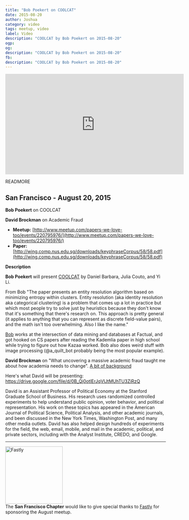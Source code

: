 ```yaml
---
title: "Bob Poekert on COOLCAT"
date: 2015-08-20
author: Joshua
category: video
tags: meetup, video
label: Video
description: "COOLCAT by Bob Poekert on 2015-08-20"
ogp:
og:
description: "COOLCAT by Bob Poekert on 2015-08-20"
fb:
description: "COOLCAT by Bob Poekert on 2015-08-20"
---
```


<iframe class="video" width="560" height="315" src="https://www.youtube.com/embed/VNQENq7X32A" frameborder="0" allowfullscreen></iframe>

READMORE

## San Francisco - August 20, 2015

**Bob Poekert** on COOLCAT

**David Brockman** on Academic Fraud

* **Meetup:** [http://www.meetup.com/papers-we-love-too/events/220795976/](http://www.meetup.com/papers-we-love-too/events/220795976/)
* **Paper:** [http://wing.comp.nus.edu.sg/downloads/keyphraseCorpus/58/58.pdf](http://wing.comp.nus.edu.sg/downloads/keyphraseCorpus/58/58.pdf)

**Description**

**Bob Poekert** will present [COOLCAT](https://cs.gmu.edu/~dbarbara/COOLCAT/coolcat.pdf) by Daniel Barbara, Julia Couto, and Yi Li.

From Bob "The paper presents an entity resolution algorithm based on minimizing entropy within clusters. Entity resolution (aka identity resolution aka categorical clustering) is a problem that comes up a lot in practice but which most people try to solve just by heuristics because they don't know that it's something that there's research on. This approach is pretty general (it applies to anything that you can represent as discrete field-value pairs), and the math isn't too overwhelming. Also I like the name."

[Bob](https://twitter.com/@bobpoekert) works at the intersection of data mining and databases at Factual, and got hooked on CS papers after reading the Kademlia paper in high school while trying to figure out how Kazaa worked. Bob also does weird stuff with image processing (@a_quilt_bot probably being the most popular example).

**David Brockman** on "What uncovering a massive academic fraud taught me about how academia needs to change". [A bit of background](http://nymag.com/scienceofus/2015/05/how-a-grad-student-uncovered-a-huge-fraud.html)

Here's what David will be presenting: https://drive.google.com/file/d/0B_Qj0otlErJqVlJtMUhTU3ZiRzQ

David is an Assistant Professor of Political Economy at the Stanford Graduate School of Business. His research uses randomized controlled experiments to help understand public opinion, voter behavior, and political representation. His work on these topics has appeared in the American Journal of Political Science, Political Analysis, and other academic journals, and been discussed in the New York Times, Washington Post, and many other media outlets. David has also helped design hundreds of experiments for the field, the web, email, mobile, and mail in the academic, political, and private sectors, including with the Analyst Institute, CREDO, and Google.

---

<img class="left no-shadow" alt="Fastly" style="width: 180px" src="http://mediaserver.pulse2.com/wp-content/uploads/2014/09/Fastly-Logo.png" /><br />
The <strong>San Francisco Chapter</strong> would like to give special thanks to [Fastly](https://www.fastly.com) for sponsoring the August meetup.
